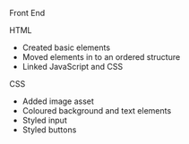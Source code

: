Front End

HTML
- Created basic elements
- Moved elements in to an ordered structure
- Linked JavaScript and CSS

CSS
- Added image asset
- Coloured background and text elements
- Styled input
- Styled buttons
